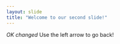 ```yaml
---
layout: slide
title: "Welcome to our second slide!"
---
```

*OK changed*
Use the left arrow to go back!

